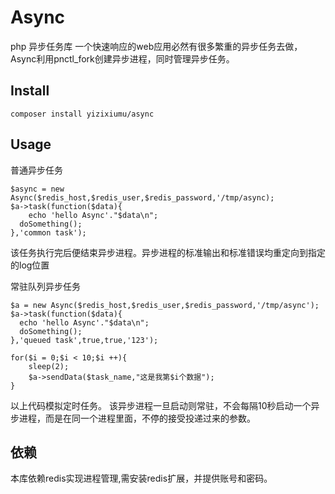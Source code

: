 # Async
php 异步任务库
一个快速响应的web应用必然有很多繁重的异步任务去做，Async利用pnctl_fork创建异步进程，同时管理异步任务。

## Install
```
composer install yizixiumu/async
```

## Usage
普通异步任务
```
$async = new Async($redis_host,$redis_user,$redis_password,'/tmp/async);
$a->task(function($data){
	echo 'hello Async'."$data\n";
  doSomething();
},'common task');
```
该任务执行完后便结束异步进程。异步进程的标准输出和标准错误均重定向到指定的log位置

常驻队列异步任务
```
$a = new Async($redis_host,$redis_user,$redis_password,'/tmp/async');
$a->task(function($data){
  echo 'hello Async'."$data\n";
  doSomething();
},'queued task',true,true,'123');

for($i = 0;$i < 10;$i ++){
    sleep(2);
    $a->sendData($task_name,"这是我第$i个数据");
}
```
以上代码模拟定时任务。
该异步进程一旦启动则常驻，不会每隔10秒启动一个异步进程，而是在同一个进程里面，不停的接受投递过来的参数。

## 依赖
本库依赖redis实现进程管理,需安装redis扩展，并提供账号和密码。
